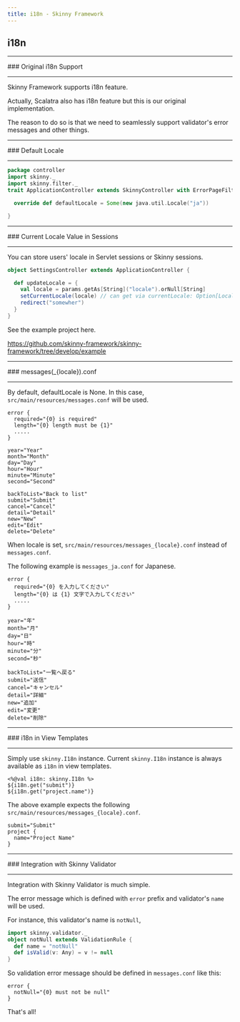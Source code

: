 ```yaml
---
title: i18n - Skinny Framework
---
```


## i18n

<hr/>
### Original i18n Support
<hr/>

Skinny Framework supports i18n feature.

Actually, Scalatra also has i18n feature but this is our original implementation.

The reason to do so is that we need to seamlessly support validator's error messages and other things.

<hr/>
### Default Locale
<hr/>

```scala
package controller
import skinny._
import skinny.filter._
trait ApplicationController extends SkinnyController with ErrorPageFilter {

  override def defaultLocale = Some(new java.util.Locale("ja"))

}
```


<hr/>
### Current Locale Value in Sessions
<hr/>

You can store users' locale in Servlet sessions or Skinny sessions.

```scala
object SettingsController extends ApplicationController {

  def updateLocale = {
    val locale = params.getAs[String]("locale").orNull[String]
    setCurrentLocale(locale) // can get via currentLocale: Option[Locale]
    redirect("somewher")
  }
}
```

See the example project here.

https://github.com/skinny-framework/skinny-framework/tree/develop/example

<hr/>
### messages(_{locale}).conf
<hr/>

By default, defaultLocale is None. In this case, `src/main/resources/messages.conf` will be used.


```
error {
  required="{0} is required"
  length="{0} length must be {1}"
  .....
}

year="Year"
month="Month"
day="Day"
hour="Hour"
minute="Minute"
second="Second"

backToList="Back to list"
submit="Submit"
cancel="Cancel"
detail="Detail"
new="New"
edit="Edit"
delete="Delete"
```

When locale is set, `src/main/resources/messages_{locale}.conf` instead of `messages.conf`.

The following example is `messages_ja.conf` for Japanese.

```
error {
  required="{0} を入力してください"
  length="{0} は {1} 文字で入力してください"
  .....
}

year="年"
month="月"
day="日"
hour="時"
minute="分"
second="秒"

backToList="一覧へ戻る"
submit="送信"
cancel="キャンセル"
detail="詳細"
new="追加"
edit="変更"
delete="削除"
```

<hr/>
### i18n in View Templates
<hr/>

Simply use `skinny.I18n` instance. Current `skinny.I18n` instance is always available as `i18n` in view templates.

```
<%@val i18n: skinny.I18n %>
${i18n.get("submit")}
${i18n.get("project.name")}
```

The above example expects the following `src/main/resources/messages_{locale}.conf`.

```
submit="Submit"
project {
  name="Project Name"
}
```

<hr/>
### Integration with Skinny Validator
<hr/>

Integration with Skinny Validator is much simple.

The error message which is defined with `error` prefix and validator's `name` will be used.

For instance, this validator's name is `notNull`,

```scala
import skinny.validator._
object notNull extends ValidationRule {
  def name = "notNull"
  def isValid(v: Any) = v != null
}
```

So validation error message should be defined in `messages.conf` like this:

```
error {
  notNull="{0} must not be null"
}
```

That's all!


